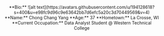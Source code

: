 <p align=center>
**Bio:**   
![alt text](https://avatars.githubusercontent.com/u/194128618?s=400&u=e98fc9d96c9e63642bb7d6efc5a20c3d70449569&v=4)    
**Name:**  Chong Chang Yang    
**Age:**  37    
**Hometown:**  La Crosse, WI    
**Current Occupation:**  Data Analyst Student @ Western Technical College
